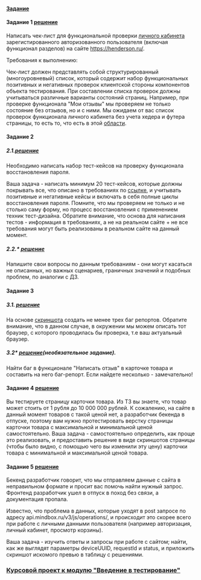 #### [Задание](https://github.com/netology-code/iqa-diplom/blob/main/README.md)
#### Задание 1 [решение](https://docs.google.com/spreadsheets/d/1gRf7VhzffHun4d1jBo0GOmwUmop7FQ_se_3fgsp7hro/edit#gid=865433093)
Написать чек-лист для функциональной проверки [личного кабинета](https://henderson.ru/cabinet/) зарегистированного авторизованного пользователя (включая функционал разделов) на сайте https://henderson.ru/.

Требования к выполнению:

Чек-лист должен представлять собой структурированный (многоуровневый) список, который содержит набор функциональных позитивных и негативных проверок клиентской стороны компонентов объекта тестирования.
При составлении списка проверок должны учитываться различные варианты состояний страниц. Например, при проверке функционала "Мои отзывы" мы проверяем не только состояние без отзывов, но и с ними.
Мы ожидаем от вас список проверок функционала личного кабинета без учета хедера и футера страницы, то есть то, что есть в этой [области](https://drive.google.com/file/d/1rn6z04Erx7QjUmmTm4-R5MNNBgXpRSP2/view).
#### Задание 2
##### 2.1.[решение](https://docs.google.com/spreadsheets/d/1_s-KimaiY1o5s66JqIniayAQn36DkhplaohatD7KVU4/edit#gid=2028844825) 
Необходимо написать набор тест-кейсов на проверку функционала восстановления пароля.

Ваша задача - написать минимум 20 тест-кейсов, которые должны покрывать все, что описано в требованиях по [ссылке](https://docs.google.com/document/d/12deDbATIy0Xps8MiWvumNqHISfAlFc4etY8F4lPcqJ4/edit), и учитывать позитивные и негативные кейсы и включать в себя полные циклы восстановления пароля. Помните, что мы проверяем не только и не столько саму форму, но процесс восстановления с применением техник тест-дизайна. Обратите внимание, что основа для написания тестов - информация в требованиях, а не на реальном сайте + не все требования могут быть реализованы в реальном сайте на данный момент.

##### 2.2.* [решение](https://docs.google.com/document/d/1X2DWGQZaGV1NbaXWy8lKD1-HdeRO9pPrNkLtegS1cOc/edit)
Напишите свои вопросы по данным требованиям - они могут касаться не описанных, но важных сценариев, граничных значений и подобных проблем, по аналогии с ДЗ.

#### Задание 3 
##### 3.1. [решение](https://docs.google.com/spreadsheets/d/1rH0UF6EgNxlSEuwPZufokuG9tMEuJ2rEt0bKYUwcMUc/edit#gid=1292185863)
На основе [скриншота](https://drive.google.com/file/d/1ucv3JFqEGY7ijVtP0Qn0BrdV2ipqYu37/view) создать не менее трех баг репортов. Обратите внимание, что в данном случае, в окружении мы можем описать тот браузер, с которого проводилась бы проверка, т.е ваш актуальный браузер.

##### 3.2* [решение](https://docs.google.com/spreadsheets/d/1Lrhfd0aTvpXLbnyAXrUQsEsnr1fmuOIyk_3o0VpfSw0/edit#gid=1265876266)(необязательное задание).
Найти баг в функционале "Написать отзыв" в карточке товара и составить на него баг-репорт. Если найдете несколько - замечательно!

#### Задание 4 [решение](https://docs.google.com/document/d/17oBjQbXPvblLEr4Yog-RCrU2TQwejjT3isgo4Wz5WcM/edit)
Вы тестируете страницу карточки товара. Из ТЗ вы знаете, что товар может стоить от 1 рубля до 10 000 000 рублей. К сожалению, на сайте в данный момент товаров с такой ценой нет, а разработчик бекенда в отпуске, поэтому вам нужно протестировать верстку страницы карточки товара с максимальной и минимальной ценой самостоятельно. Ваша задача - самостоятельно определить, как проще это реализовать, и предоставить решение в виде скриншотов страницы (чтобы было видно, с помощью чего вы изменили эту цену) карточки товара с минимальной и максимальной ценой товара.

#### Задание 5 [решение](https://drive.google.com/file/d/1JdYOVAquLKbSZV7Po5yZVRUFNTzVTsBm/view)
Бекенд разработчик говорит, что мы отправляем данные с сайта в неправильном формате и просит вас помочь найти нужный запрос. Фронтенд разработчик ушел в отпуск в поход без связи, а документация пропала.

Известно, что проблема в данных, которые уходят в post запросе по адресу api.mindbox.ru/v3/js/operations/, и происходит это скорее всего при работе с личными данными пользователя (например авторизация, личный кабинет, просмотр корзины).

Ваша задача - изучить ответы и запросы при работе с сайтом; найти, как же выглядят параметры deviceUUID, requestId и status, и приложить скриншот искомого превью в таблицу с решениями.
### [Курсовой проект к модулю "Введение в тестирование"](https://docs.google.com/spreadsheets/d/1kgaAhYiZbY9kBFzeWYYfEvMmEH6g59wxuDkMdBq8uVc/edit#gid=0)

 
